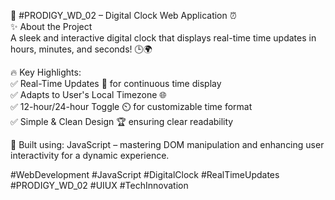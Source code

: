 🚀 #PRODIGY_WD_02 – Digital Clock Web Application ⏰  
✨ About the Project  
A sleek and interactive digital clock that displays real-time time updates in hours, minutes, and seconds! 🕒🌍  

🔥 Key Highlights:  
✅ Real-Time Updates 🔄 for continuous time display  
✅ Adapts to User's Local Timezone 🌐  
✅ 12-hour/24-hour Toggle ⏲️ for customizable time format  
✅ Simple & Clean Design 🏆 ensuring clear readability  

🚀 Built using: JavaScript – mastering DOM manipulation and enhancing user interactivity for a dynamic experience.  

#WebDevelopment #JavaScript #DigitalClock #RealTimeUpdates #PRODIGY_WD_02 #UIUX #TechInnovation
